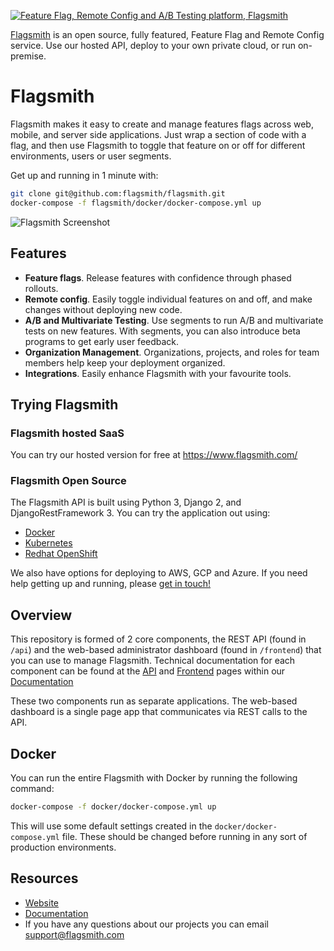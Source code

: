 [![Feature Flag, Remote Config and A/B Testing platform, Flagsmith](static-files/hero.png)](https://www.flagsmith.com/)

[Flagsmith](https://www.flagsmith.com/) is an open source, fully featured, Feature Flag and Remote Config service. Use
our hosted API, deploy to your own private cloud, or run on-premise.

# Flagsmith

Flagsmith makes it easy to create and manage features flags across web, mobile, and server side applications. Just wrap
a section of code with a flag, and then use Flagsmith to toggle that feature on or off for different environments, users
or user segments.

Get up and running in 1 minute with:

```bash
git clone git@github.com:flagsmith/flagsmith.git
docker-compose -f flagsmith/docker/docker-compose.yml up
```

![Flagsmith Screenshot](static-files/screenshot.png)

## Features

- **Feature flags**. Release features with confidence through phased rollouts.
- **Remote config**. Easily toggle individual features on and off, and make changes without deploying new code.
- **A/B and Multivariate Testing**. Use segments to run A/B and multivariate tests on new features. With segments, you
  can also introduce beta programs to get early user feedback.
- **Organization Management**. Organizations, projects, and roles for team members help keep your deployment organized.
- **Integrations**. Easily enhance Flagsmith with your favourite tools.

## Trying Flagsmith

### Flagsmith hosted SaaS

You can try our hosted version for free at https://www.flagsmith.com/

### Flagsmith Open Source

The Flagsmith API is built using Python 3, Django 2, and DjangoRestFramework 3. You can try the application out using:

- [Docker](/docker)
- [Kubernetes](https://github.com/Flagsmith/flagsmith-charts)
- [Redhat OpenShift](https://operatorhub.io/operator/flagsmith)

We also have options for deploying to AWS, GCP and Azure. If you need help getting up and running, please
[get in touch!](mailto:support@flagsmith.com)

## Overview

This repository is formed of 2 core components, the REST API (found in `/api`) and the web-based administrator dashboard
(found in `/frontend`) that you can use to manage Flagsmith. Technical documentation for each component can be found at
the [API](https://docs.flagsmith.com/deployment/locally-api) and
[Frontend](https://docs.flagsmith.com/deployment/locally-frontend) pages within our
[Documentation](https://docs.flagsmith.com/)

These two components run as separate applications. The web-based dashboard is a single page app that communicates via
REST calls to the API.

## Docker

You can run the entire Flagsmith with Docker by running the following command:

```bash
docker-compose -f docker/docker-compose.yml up
```

This will use some default settings created in the `docker/docker-compose.yml` file. These should be changed before
running in any sort of production environments.

## Resources

- [Website](https://www.flagsmith.com/)
- [Documentation](https://docs.flagsmith.com/)
- If you have any questions about our projects you can email [support@flagsmith.com](mailto:support@flagsmith.com)
